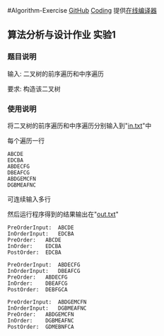 ﻿#Algorithm-Exercise
[GitHub](https://github.com/banixc/Algorithm-Exercise) [Coding](https://coding.net/u/banixc/p/Algorithm-Exercise/git)
提供[在线编译器](http://ideone.com)

## 算法分析与设计作业 实验1

### 题目说明
输入: 二叉树的前序遍历和中序遍历

要求: 构造该二叉树 

### 使用说明
将二叉树的前序遍历和中序遍历分别输入到"[in.txt](https://github.com/pal6exe/Algorithm-Exercise/blob/master/Exercise%201/in.txt)"中

每个遍历一行

	ABCDE
	EDCBA
	ABDECFG
	DBEAFCG
	ABDGEMCFN
	DGBMEAFNC
	
可连续输入多行

然后运行程序得到的结果输出在"[out.txt](https://github.com/pal6exe/Algorithm-Exercise/blob/master/Exercise%201/out.txt)"

	PreOrderInput:	ABCDE
	InOrderInput:	EDCBA
	PreOrder: 	ABCDE
	InOrder: 	EDCBA
	PostOrder: 	EDCBA

	PreOrderInput:	ABDECFG
	InOrderInput:	DBEAFCG
	PreOrder: 	ABDECFG
	InOrder: 	DBEAFCG
	PostOrder: 	DEBFGCA

	PreOrderInput:	ABDGEMCFN
	InOrderInput:	DGBMEAFNC
	PreOrder: 	ABDGEMCFN
	InOrder: 	DGBMEAFNC
	PostOrder: 	GDMEBNFCA

